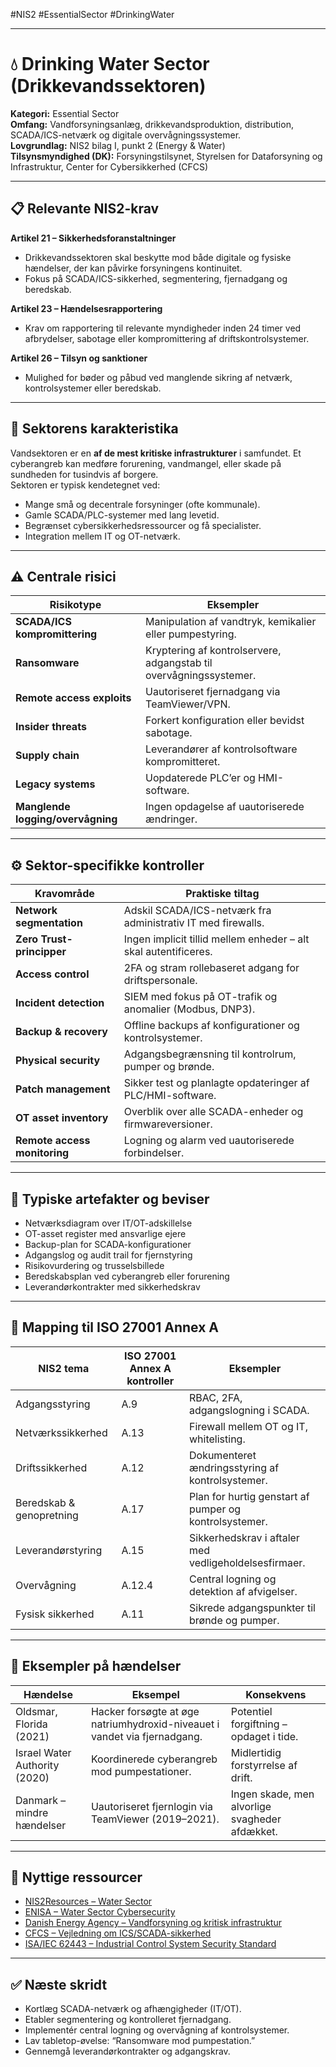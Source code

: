 #NIS2 #EssentialSector #DrinkingWater 

---
# 💧 Drinking Water Sector (Drikkevandssektoren)

**Kategori:** Essential Sector  
**Omfang:** Vandforsyningsanlæg, drikkevandsproduktion, distribution, SCADA/ICS-netværk og digitale overvågningssystemer.  
**Lovgrundlag:** NIS2 bilag I, punkt 2 (Energy & Water)  
**Tilsynsmyndighed (DK):** Forsyningstilsynet, Styrelsen for Dataforsyning og Infrastruktur, Center for Cybersikkerhed (CFCS)  

---

## 📋 Relevante NIS2-krav

**Artikel 21 – Sikkerhedsforanstaltninger**  
- Drikkevandssektoren skal beskytte mod både digitale og fysiske hændelser, der kan påvirke forsyningens kontinuitet.  
- Fokus på SCADA/ICS-sikkerhed, segmentering, fjernadgang og beredskab.  

**Artikel 23 – Hændelsesrapportering**  
- Krav om rapportering til relevante myndigheder inden 24 timer ved afbrydelser, sabotage eller kompromittering af driftskontrolsystemer.  

**Artikel 26 – Tilsyn og sanktioner**  
- Mulighed for bøder og påbud ved manglende sikring af netværk, kontrolsystemer eller beredskab.  

---

## 🧠 Sektorens karakteristika

Vandsektoren er en **af de mest kritiske infrastrukturer** i samfundet. Et cyberangreb kan medføre forurening, vandmangel, eller skade på sundheden for tusindvis af borgere.  
Sektoren er typisk kendetegnet ved:

- Mange små og decentrale forsyninger (ofte kommunale).  
- Gamle SCADA/PLC-systemer med lang levetid.  
- Begrænset cybersikkerhedsressourcer og få specialister.  
- Integration mellem IT og OT-netværk.  

---

## ⚠️ Centrale risici

| Risikotype | Eksempler |
|-------------|------------|
| **SCADA/ICS kompromittering** | Manipulation af vandtryk, kemikalier eller pumpestyring. |
| **Ransomware** | Kryptering af kontrolservere, adgangstab til overvågningssystemer. |
| **Remote access exploits** | Uautoriseret fjernadgang via TeamViewer/VPN. |
| **Insider threats** | Forkert konfiguration eller bevidst sabotage. |
| **Supply chain** | Leverandører af kontrolsoftware kompromitteret. |
| **Legacy systems** | Uopdaterede PLC’er og HMI-software. |
| **Manglende logging/overvågning** | Ingen opdagelse af uautoriserede ændringer. |

---

## ⚙️ Sektor-specifikke kontroller

| Kravområde | Praktiske tiltag |
|-------------|-----------------|
| **Network segmentation** | Adskil SCADA/ICS-netværk fra administrativ IT med firewalls. |
| **Zero Trust-principper** | Ingen implicit tillid mellem enheder – alt skal autentificeres. |
| **Access control** | 2FA og stram rollebaseret adgang for driftspersonale. |
| **Incident detection** | SIEM med fokus på OT-trafik og anomalier (Modbus, DNP3). |
| **Backup & recovery** | Offline backups af konfigurationer og kontrolsystemer. |
| **Physical security** | Adgangsbegrænsning til kontrolrum, pumper og brønde. |
| **Patch management** | Sikker test og planlagte opdateringer af PLC/HMI-software. |
| **OT asset inventory** | Overblik over alle SCADA-enheder og firmwareversioner. |
| **Remote access monitoring** | Logning og alarm ved uautoriserede forbindelser. |

---

## 🧾 Typiske artefakter og beviser

- Netværksdiagram over IT/OT-adskillelse  
- OT-asset register med ansvarlige ejere  
- Backup-plan for SCADA-konfigurationer  
- Adgangslog og audit trail for fjernstyring  
- Risikovurdering og trusselsbillede  
- Beredskabsplan ved cyberangreb eller forurening  
- Leverandørkontrakter med sikkerhedskrav  

---

## 🧩 Mapping til ISO 27001 Annex A

| NIS2 tema | ISO 27001 Annex A kontroller | Eksempler |
|------------|-----------------------------|------------|
| Adgangsstyring | A.9 | RBAC, 2FA, adgangslogning i SCADA. |
| Netværkssikkerhed | A.13 | Firewall mellem OT og IT, whitelisting. |
| Driftssikkerhed | A.12 | Dokumenteret ændringsstyring af kontrolsystemer. |
| Beredskab & genopretning | A.17 | Plan for hurtig genstart af pumper og kontrolsystemer. |
| Leverandørstyring | A.15 | Sikkerhedskrav i aftaler med vedligeholdelsesfirmaer. |
| Overvågning | A.12.4 | Central logning og detektion af afvigelser. |
| Fysisk sikkerhed | A.11 | Sikrede adgangspunkter til brønde og pumper. |

---

## 🧠 Eksempler på hændelser

| Hændelse | Eksempel | Konsekvens |
|-----------|-----------|------------|
| Oldsmar, Florida (2021) | Hacker forsøgte at øge natriumhydroxid-niveauet i vandet via fjernadgang. | Potentiel forgiftning – opdaget i tide. |
| Israel Water Authority (2020) | Koordinerede cyberangreb mod pumpestationer. | Midlertidig forstyrrelse af drift. |
| Danmark – mindre hændelser | Uautoriseret fjernlogin via TeamViewer (2019–2021). | Ingen skade, men alvorlige svagheder afdækket. |

---

## 🔗 Nyttige ressourcer

- [NIS2Resources – Water Sector](https://nis2resources.eu/sectors/#water)  
- [ENISA – Water Sector Cybersecurity](https://www.enisa.europa.eu/topics/water-sector)  
- [Danish Energy Agency – Vandforsyning og kritisk infrastruktur](https://ens.dk/)  
- [CFCS – Vejledning om ICS/SCADA-sikkerhed](https://cfcs.dk/)  
- [ISA/IEC 62443 – Industrial Control System Security Standard](https://www.isa.org/isa62443/)  

---

## ✅ Næste skridt

- Kortlæg SCADA-netværk og afhængigheder (IT/OT).  
- Etabler segmentering og kontrolleret fjernadgang.  
- Implementér central logning og overvågning af kontrolsystemer.  
- Lav tabletop-øvelse: “Ransomware mod pumpestation.”  
- Gennemgå leverandørkontrakter og adgangskrav.  
